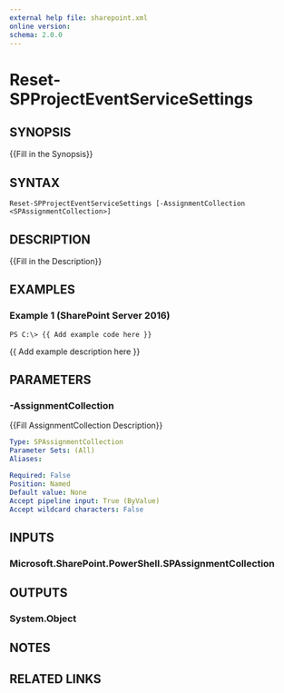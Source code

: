 ```yaml
---
external help file: sharepoint.xml
online version: 
schema: 2.0.0
---
```


# Reset-SPProjectEventServiceSettings

## SYNOPSIS
{{Fill in the Synopsis}}

## SYNTAX

```
Reset-SPProjectEventServiceSettings [-AssignmentCollection <SPAssignmentCollection>]
```

## DESCRIPTION
{{Fill in the Description}}

## EXAMPLES

### Example 1 (SharePoint Server 2016)
```
PS C:\> {{ Add example code here }}
```

{{ Add example description here }}

## PARAMETERS

### -AssignmentCollection
{{Fill AssignmentCollection Description}}

```yaml
Type: SPAssignmentCollection
Parameter Sets: (All)
Aliases: 

Required: False
Position: Named
Default value: None
Accept pipeline input: True (ByValue)
Accept wildcard characters: False
```

## INPUTS

### Microsoft.SharePoint.PowerShell.SPAssignmentCollection

## OUTPUTS

### System.Object

## NOTES

## RELATED LINKS

